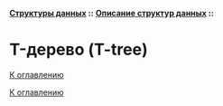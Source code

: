 **[Структуры данных](../../README.md#data-structures) ::** 
**[Описание структур данных](../../README.md#data-structures-descriptions) ::**
# T-дерево (T-tree)

<!--

-->

[К оглавлению](../../README.md#data-structures-descriptions)



[К оглавлению](../../README.md#data-structures-descriptions)
